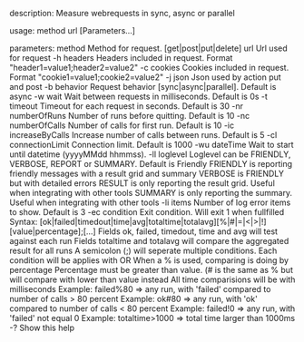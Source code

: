 
description: Measure webrequests in sync, async or parallel

usage: method url [Parameters...]

parameters:
  method               Method for request. [get|post|put|delete]
  url                  Url used for request
  -h headers           Headers included in request.
                         Format "header1=value1;header2=value2"
  -c cookies           Cookies included in request.
                         Format "cookie1=value1;cookie2=value2"
  -j json              Json used by action put and post
  -b behavior          Request behavior [sync|async|parallel]. Default is async
  -w wait              Wait between requests in milliseconds. Default is 0s
  -t timeout           Timeout for each request in seconds. Default is 30
  -nr numberOfRuns     Number of runs before quitting. Default is 10
  -nc numberOfCalls    Number of calls for first run. Default is 10
  -ic increaseByCalls  Increase number of calls between runs. Default is 5
  -cl connectionLimit  Connection limit. Default is 1000
  -wu dateTime         Wait to start until datetime (yyyyMMdd hhmmss).
  -ll loglevel         Loglevel can be FRIENDLY, VERBOSE, REPORT or SUMMARY. Default is Friendly
                         FRIENDLY is reporting friendly messages with a result grid and summary
                         VERBOSE is FRIENDLY but with detailed errors
                         RESULT is only reporting the result grid. Useful when integrating with other tools
                         SUMMARY is only reporting the summary. Useful when integrating with other tools
  -li items            Number of log error items to show. Default is 3
  -ec condition        Exit condition. Will exit 1 when fullfilled
                         Syntax: [ok|failed|timedout|time|avg|totaltime|totalavg][%|#|=|<|>|!][value|percentage];[...]
                           Fields ok, failed, timedout, time and avg will test against each run
                           Fields totaltime and totalavg will compare the aggregated result for all runs
                           A semicolon (;) will seperate multiple conditions. Each condition will be applies with OR
                         When a % is used, comparing is doing by percentage
                           Percentage must be greater than value. (# is the same as % but will compare with
                           lower than value instead
                         All time comparisions will be with milliseconds
                         Example: failed%80 => any run, with 'failed' compared to number of calls > 80 percent
                         Example: ok#80 => any run, with 'ok' compared to number of calls < 80 percent
                         Example: failed!0 => any run, with 'failed' not equal 0
                         Example: totaltime>1000 => total time larger than 1000ms
  -?                   Show this help
